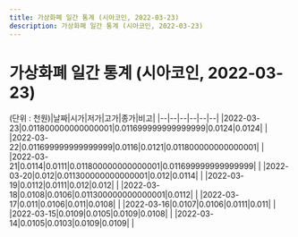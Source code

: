 ```yaml
---
title: 가상화폐 일간 통계 (시아코인, 2022-03-23)
description: 가상화폐 일간 통계 (시아코인, 2022-03-23)
---
```


가상화폐 일간 통계 (시아코인, 2022-03-23)
===

(단위 : 천원)|날짜|시가|저가|고가|종가|비고|
|--|--|--|--|--|--|
|2022-03-23|0.011800000000000001|0.011699999999999999|0.0124|0.0124|    |
|2022-03-22|0.011699999999999999|0.0116|0.0121|0.011800000000000001|    |
|2022-03-21|0.0114|0.0111|0.011800000000000001|0.011699999999999999|    |
|2022-03-20|0.012|0.011300000000000001|0.012|0.0114|    |
|2022-03-19|0.0112|0.0111|0.012|0.012|    |
|2022-03-18|0.0108|0.0106|0.011300000000000001|0.0112|    |
|2022-03-17|0.011|0.0106|0.011|0.0108|    |
|2022-03-16|0.0107|0.0106|0.0111|0.011|    |
|2022-03-15|0.0109|0.0105|0.0109|0.0108|    |
|2022-03-14|0.0105|0.0103|0.0109|0.0109|    |
